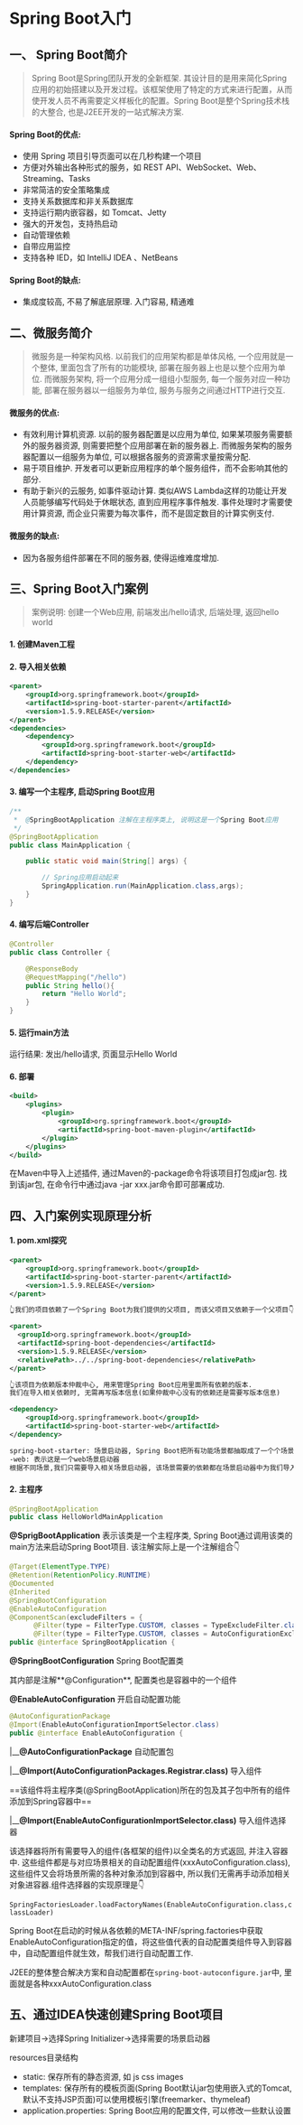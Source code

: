 # Spring Boot入门

## 一、 Spring Boot简介

> Spring Boot是Spring团队开发的全新框架. 其设计目的是用来简化Spring应用的初始搭建以及开发过程。该框架使用了特定的方式来进行配置，从而使开发人员不再需要定义样板化的配置。Spring Boot是整个Spring技术栈的大整合, 也是J2EE开发的一站式解决方案.

#### Spring Boot的优点:

+ 使用 Spring 项目引导页面可以在几秒构建一个项目
+ 方便对外输出各种形式的服务，如 REST API、WebSocket、Web、Streaming、Tasks
+ 非常简洁的安全策略集成
+ 支持关系数据库和非关系数据库
+ 支持运行期内嵌容器，如 Tomcat、Jetty
+ 强大的开发包，支持热启动
+ 自动管理依赖
+ 自带应用监控
+ 支持各种 IED，如 IntelliJ IDEA 、NetBeans

#### Spring Boot的缺点:

+ 集成度较高, 不易了解底层原理. 入门容易, 精通难



## 二、微服务简介

> 微服务是一种架构风格. 以前我们的应用架构都是单体风格, 一个应用就是一个整体, 里面包含了所有的功能模块, 部署在服务器上也是以整个应用为单位. 而微服务架构, 将一个应用分成一组组小型服务, 每一个服务对应一种功能, 部署在服务器以一组服务为单位, 服务与服务之间通过HTTP进行交互.

#### 微服务的优点:

+ 有效利用计算机资源. 以前的服务器配置是以应用为单位, 如果某项服务需要额外的服务器资源, 则需要把整个应用部署在新的服务器上. 而微服务架构的服务器配置以一组服务为单位, 可以根据各服务的资源需求量按需分配.
+ 易于项目维护. 开发者可以更新应用程序的单个服务组件，而不会影响其他的部分.
+ 有助于新兴的云服务, 如事件驱动计算. 类似AWS Lambda这样的功能让开发人员能够编写代码处于休眠状态, 直到应用程序事件触发. 事件处理时才需要使用计算资源, 而企业只需要为每次事件，而不是固定数目的计算实例支付.

#### 微服务的缺点:

+ 因为各服务组件部署在不同的服务器, 使得运维难度增加.



## 三、Spring Boot入门案例

> 案例说明: 创建一个Web应用, 前端发出/hello请求, 后端处理, 返回hello world

#### 1. 创建Maven工程

#### 2. 导入相关依赖

````xml
<parent>
	<groupId>org.springframework.boot</groupId>
	<artifactId>spring-boot-starter-parent</artifactId>
	<version>1.5.9.RELEASE</version>
</parent>
<dependencies>
	<dependency>
		<groupId>org.springframework.boot</groupId>
		<artifactId>spring-boot-starter-web</artifactId>
	</dependency>
</dependencies>
````

#### 3. 编写一个主程序, 启动Spring Boot应用

```java
/**
 *  @SpringBootApplication 注解在主程序类上, 说明这是一个Spring Boot应用
 */
@SpringBootApplication
public class MainApplication {

    public static void main(String[] args) {

        // Spring应用启动起来
        SpringApplication.run(MainApplication.class,args);
    }
}
```

#### 4. 编写后端Controller

````java
@Controller
public class Controller {

    @ResponseBody
    @RequestMapping("/hello")
    public String hello(){
        return "Hello World";
    }
}
````

#### 5. 运行main方法

运行结果: 发出/hello请求, 页面显示Hello World

#### 6. 部署

````xml
<build>
	<plugins>
		<plugin>
			<groupId>org.springframework.boot</groupId>
			<artifactId>spring-boot-maven-plugin</artifactId>
		</plugin>
	</plugins>
</build>
````

在Maven中导入上述插件, 通过Maven的-package命令将该项目打包成jar包. 找到该jar包, 在命令行中通过java -jar xxx.jar命令即可部署成功.



## 四、入门案例实现原理分析

#### 1. pom.xml探究

````xml
<parent>
    <groupId>org.springframework.boot</groupId>
    <artifactId>spring-boot-starter-parent</artifactId>
    <version>1.5.9.RELEASE</version>
</parent>

👆我们的项目依赖了一个Spring Boot为我们提供的父项目, 而该父项目又依赖于一个父项目👇

<parent>
  <groupId>org.springframework.boot</groupId>
  <artifactId>spring-boot-dependencies</artifactId>
  <version>1.5.9.RELEASE</version>
  <relativePath>../../spring-boot-dependencies</relativePath>
</parent>

👆该项目为依赖版本仲裁中心, 用来管理Spring Boot应用里面所有依赖的版本.
我们在导入相关依赖时, 无需再写版本信息(如果仲裁中心没有的依赖还是需要写版本信息)
````

````xml
<dependency>
    <groupId>org.springframework.boot</groupId>
    <artifactId>spring-boot-starter-web</artifactId>
</dependency>

spring-boot-starter: 场景启动器, Spring Boot把所有功能场景都抽取成了一个个场景启动器
-web: 表示这是一个web场景启动器
根据不同场景,我们只需要导入相关场景启动器, 该场景需要的依赖都在场景启动器中为我们导入了, 我们不需要自己再去导入相关依赖
````

#### 2. 主程序

````java
@SpringBootApplication
public class HelloWorldMainApplication
````

**@SprigBootApplication** 表示该类是一个主程序类, Spring Boot通过调用该类的main方法来启动Spring Boot项目. 该注解实际上是一个注解组合👇

````java
@Target(ElementType.TYPE)
@Retention(RetentionPolicy.RUNTIME)
@Documented
@Inherited
@SpringBootConfiguration
@EnableAutoConfiguration
@ComponentScan(excludeFilters = {
      @Filter(type = FilterType.CUSTOM, classes = TypeExcludeFilter.class),
      @Filter(type = FilterType.CUSTOM, classes = AutoConfigurationExcludeFilter.class) })
public @interface SpringBootApplication {
````

**@SpringBootConfiguration** Spring Boot配置类

其内部是注解**@Configuration**, 配置类也是容器中的一个组件



**@EnableAutoConfiguration** 开启自动配置功能

````java
@AutoConfigurationPackage
@Import(EnableAutoConfigurationImportSelector.class)
public @interface EnableAutoConfiguration {
````

|__**@AutoConfigurationPackage** 自动配置包

​		|__**@Import(AutoConfigurationPackages.Registrar.class)** 导入组件

==该组件将主程序类(@SpringBootApplication)所在的包及其子包中所有的组件添加到Spring容器中==

|__**@Import(EnableAutoConfigurationImportSelector.class)** 导入组件选择器

该选择器将所有需要导入的组件(各框架的组件)以全类名的方式返回, 并注入容器中. 这些组件都是与对应场景相关的自动配置组件(xxxAutoConfiguration.class), 这些组件又会将场景所需的各种对象添加到容器中, 所以我们无需再手动添加相关对象进容器.组件选择器的实现原理是👇

`SpringFactoriesLoader.loadFactoryNames(EnableAutoConfiguration.class,classLoader)`

Spring Boot在启动的时候从各依赖的META-INF/spring.factories中获取EnableAutoConfiguration指定的值，将这些值代表的自动配置类组件导入到容器中，自动配置组件就生效，帮我们进行自动配置工作.

J2EE的整体整合解决方案和自动配置都在`spring-boot-autoconfigure.jar`中, 里面就是各种xxxAutoConfiguration.class



## 五、通过IDEA快速创建Spring Boot项目

新建项目->选择Spring Initializer->选择需要的场景启动器

resources目录结构

+ static: 保存所有的静态资源, 如 js css  images
+ templates: 保存所有的模板页面(Spring Boot默认jar包使用嵌入式的Tomcat, 默认不支持JSP页面)可以使用模板引擎(freemarker、thymeleaf)
+ application.properties: Spring Boot应用的配置文件, 可以修改一些默认设置

